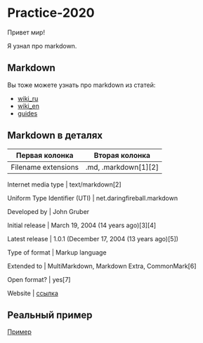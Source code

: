 # Practice-2020
Привет мир!

Я узнал про markdown.

## Markdown

Вы тоже можете узнать про markdown из статей:
* [wiki_ru](https://ru.wikipedia.org/wiki/Markdown)
* [wiki_en](https://en.wikipedia.org/wiki/Markdown )
* [guides](https://guides.github.com/features/mastering-markdown)

## Markdown в деталях
Первая колонка | Вторая колонка
---------------|---------------
Filename extensions | .md, .markdown[1][2]

Internet media type | text/markdown[2]

Uniform Type Identifier (UTI) | net.daringfireball.markdown

Developed by | John Gruber

Initial release | March 19, 2004 (14 years ago)[3][4]

Latest release | 1.0.1 (December 17, 2004 (13 years ago)[5])

Type of format | Markup language

Extended to  | MultiMarkdown, Markdown Extra, CommonMark[6]

Open format? | yes[7]

Website | [ссылка](http://daringfireball.net/projects/markdown)

## Реальный пример

[Пример](https://github.com/Microsoft/TypeScript/blob/master/README.md )
